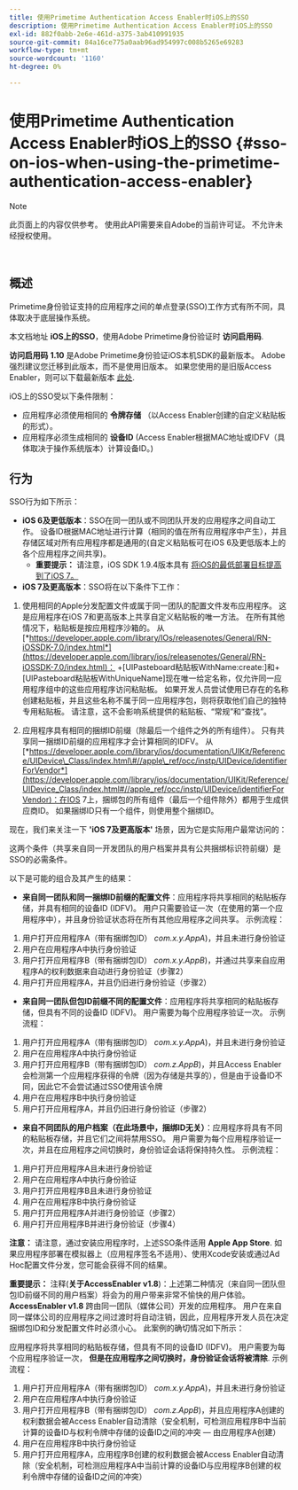 ```yaml
---
title: 使用Primetime Authentication Access Enabler时iOS上的SSO
description: 使用Primetime Authentication Access Enabler时iOS上的SSO
exl-id: 882f0abb-2e6e-461d-a375-3ab410991935
source-git-commit: 84a16ce775a0aab96ad954997c008b5265e69283
workflow-type: tm+mt
source-wordcount: '1160'
ht-degree: 0%

---
```


# 使用Primetime Authentication Access Enabler时iOS上的SSO {#sso-on-ios-when-using-the-primetime-authentication-access-enabler}

>[!NOTE]
>
>此页面上的内容仅供参考。 使用此API需要来自Adobe的当前许可证。 不允许未经授权使用。

</br>

## 概述

Primetime身份验证支持的应用程序之间的单点登录(SSO)工作方式有所不同，具体取决于底层操作系统。

本文档地址 **iOS上的SSO**，使用Adobe Primetime身份验证时 **访问启用码**.

**访问启用码** **1.10** 是Adobe Primetime身份验证iOS本机SDK的最新版本。 Adobe强烈建议您迁移到此版本，而不是使用旧版本。 如果您使用的是旧版Access Enabler，则可以下载最新版本 [此处](https://tve.zendesk.com/hc/en-us/articles/204963209-iOS-Native-AccessEnabler-Library).

iOS上的SSO受以下条件限制：

- 应用程序必须使用相同的 **令牌存储** （以Access Enabler创建的自定义粘贴板的形式）。
- 应用程序必须生成相同的 **设备ID** (Access Enabler根据MAC地址或IDFV（具体取决于操作系统版本）计算设备ID。)

## 行为

SSO行为如下所示：

- **iOS 6及更低版本**：SSO在同一团队或不同团队开发的应用程序之间自动工作。 设备ID根据MAC地址进行计算（相同的值在所有应用程序中产生），并且存储区域对所有应用程序都是通用的(自定义粘贴板可在iOS 6及更低版本上的各个应用程序之间共享)。
   - **重要提示：** 请注意，iOS SDK 1.9.4版本具有 [将iOS的最低部署目标提高到了iOS 7。](https://tve.zendesk.com/hc/en-us/articles/204963209-iOS-Native-AccessEnabler-Library)
- **iOS 7及更高版本**：SSO将在以下条件下工作：

1. 使用相同的Apple分发配置文件或属于同一团队的配置文件发布应用程序。 这是应用程序在iOS 7和更高版本上共享自定义粘贴板的唯一方法。 在所有其他情况下，粘贴板是按应用程序沙箱的。 从 [*https://developer.apple.com/library/IOs/releasenotes/General/RN-iOSSDK-7.0/index.html*](https://developer.apple.com/library/ios/releasenotes/General/RN-iOSSDK-7.0/index.html)： \+\[UIPasteboard粘贴板WithName:create:\]和+\[UIPasteboard粘贴板WithUniqueName\]现在唯一给定名称，仅允许同一应用程序组中的这些应用程序访问粘贴板。 如果开发人员尝试使用已存在的名称创建粘贴板，并且这些名称不属于同一应用程序包，则将获取他们自己的独特专用粘贴板。 请注意，这不会影响系统提供的粘贴板、“常规”和“查找”。

1. 应用程序具有相同的捆绑ID前缀（除最后一个组件之外的所有组件）。 只有共享同一捆绑ID前缀的应用程序才会计算相同的IDFV。 从 [*https://developer.apple.com/library/ios/documentation/UIKit/Reference/UIDevice\_Class/index.html\#//apple\_ref/occ/instp/UIDevice/identifierForVendor*](https://developer.apple.com/library/ios/documentation/UIKit/Reference/UIDevice_Class/index.html#//apple_ref/occ/instp/UIDevice/identifierForVendor)：在IOS 7上，捆绑包的所有组件（最后一个组件除外）都用于生成供应商ID。 如果捆绑ID只有一个组件，则使用整个捆绑ID。

现在，我们来关注一下 **&#39;iOS 7及更高版本&#39;** 场景，因为它是实际用户最常访问的：

这两个条件（共享来自同一开发团队的用户档案并具有公共捆绑标识符前缀）是SSO的必需条件。

以下是可能的组合及其产生的结果：

- **来自同一团队和同一捆绑ID前缀的配置文件**：应用程序将共享相同的粘贴板存储，并具有相同的设备ID (IDFV)。 用户只需要验证一次（在使用的第一个应用程序中），并且身份验证状态将在所有其他应用程序之间共享。 示例流程：

1. 用户打开应用程序A（带有捆绑包ID） *com.x.y.AppA*)，并且未进行身份验证
1. 用户在应用程序A中执行身份验证
1. 用户打开应用程序B（带有捆绑包ID） *com.x.y.AppB*)，并通过共享来自应用程序A的权利数据来自动进行身份验证（步骤2）
1. 用户打开应用程序A，并且仍旧进行身份验证（步骤2）



- **来自同一团队但包ID前缀不同的配置文件**：应用程序将共享相同的粘贴板存储，但具有不同的设备ID (IDFV)。 用户需要为每个应用程序验证一次。 示例流程：

1. 用户打开应用程序A（带有捆绑包ID） *com.x.y.AppA*)，并且未进行身份验证
1. 用户在应用程序A中执行身份验证
1. 用户打开应用程序B（带有捆绑包ID） *com.z.AppB*)，并且Access Enabler会检测第一个应用程序获得的令牌（因为存储是共享的），但是由于设备ID不同，因此它不会尝试通过SSO使用该令牌
1. 用户在应用程序B中执行身份验证
1. 用户打开应用程序A，并且仍旧进行身份验证（步骤2）



- **来自不同团队的用户档案（在此场景中，捆绑ID无关）**：应用程序将具有不同的粘贴板存储，并且它们之间将禁用SSO。 用户需要为每个应用程序验证一次，并且在应用程序之间切换时，身份验证会话将保持持久性。 示例流程：


1. 用户打开应用程序A且未进行身份验证
1. 用户在应用程序A中执行身份验证
1. 用户打开应用程序B且未进行身份验证
1. 用户在应用程序B中执行身份验证
1. 用户打开应用程序A并进行身份验证（步骤2）
1. 用户打开应用程序B并进行身份验证（步骤4）

**注意：** 请注意，通过安装应用程序时，上述SSO条件适用 **Apple App Store**. 如果应用程序部署在模拟器上（应用程序签名不适用）、使用Xcode安装或通过Ad Hoc配置文件分发，您可能会获得不同的结果。

**重要提示：** 注释(**关于AccessEnabler v1.8**)：上述第二种情况（来自同一团队但包ID前缀不同的用户档案）将会为的用户带来非常不愉快的用户体验。 **AccessEnabler v1.8** 跨由同一团队（媒体公司）开发的应用程序。 用户在来自同一媒体公司的应用程序之间过渡时将自动注销，因此，应用程序开发人员在决定捆绑包ID和分发配置文件时必须小心。 此案例的确切情况如下所示：

应用程序将共享相同的粘贴板存储，但具有不同的设备ID (IDFV)。 用户需要为每个应用程序验证一次， **但是在应用程序之间切换时，身份验证会话将被清除**. 示例流程：

1. 用户打开应用程序A（带有捆绑包ID） *com.x.y.AppA*)，并且未进行身份验证
1. 用户在应用程序A中执行身份验证
1. 用户打开应用程序B（带有捆绑包ID） *com.z.AppB*)，并且应用程序A创建的权利数据会被Access Enabler自动清除（安全机制，可检测应用程序B中当前计算的设备ID与权利令牌中存储的设备ID之间的冲突 — 由应用程序A创建）
1. 用户在应用程序B中执行身份验证
1. 用户打开应用程序A，应用程序B创建的权利数据会被Access Enabler自动清除（安全机制，可检测应用程序A中当前计算的设备ID与应用程序B创建的权利令牌中存储的设备ID之间的冲突）
